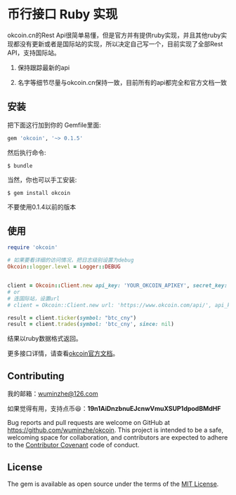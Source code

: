 # 币行接口 Ruby 实现

okcoin.cn的Rest Api很简单易懂，但是官方并有提供ruby实现，并且其他ruby实现都没有更新或者是国际站的实现，所以决定自己写一个，目前实现了全部Rest API，支持国际站。

1. 保持跟踪最新的api


2. 名字等细节尽量与okcoin.cn保持一致，目前所有的api都完全和官方文档一致


## 安装

把下面这行加到你的 Gemfile里面:

```ruby
gem 'okcoin', '~> 0.1.5'
```

然后执行命令:

    $ bundle

当然，你也可以手工安装:

    $ gem install okcoin
不要使用0.1.4以前的版本

## 使用

```ruby
require 'okcoin'

# 如果要看详细的访问情况，把日志级别设置为debug
Okcoin::logger.level = Logger::DEBUG


client = Okcoin::Client.new api_key: 'YOUR_OKCOIN_APIKEY', secret_key: 'YOUR_OKCOIN_SECRET'
# or
# 连国际站，设置url
# client = Okcoin::Client.new url: 'https://www.okcoin.com/api/', api_key: 'YOUR_OKCOIN_APIKEY', secret_key: 'YOUR_OKCOIN_SECRET'

result = client.ticker(symbol: "btc_cny")
result = client.trades(symbol: 'btc_cny', since: nil)
```

结果以ruby数据格式返回。

更多接口详情，请查看[okcoin官方文档](https://www.okcoin.cn/rest_getStarted.html)。

## Contributing

我的邮箱：wuminzhe@126.com

如果觉得有用，支持点币😆：**19n1AiDnzbnuEJcnwVmuXSUP1dpodBMdHF**



Bug reports and pull requests are welcome on GitHub at https://github.com/wuminzhe/okcoin. This project is intended to be a safe, welcoming space for collaboration, and contributors are expected to adhere to the [Contributor Covenant](http://contributor-covenant.org) code of conduct.


## License

The gem is available as open source under the terms of the [MIT License](http://opensource.org/licenses/MIT).

